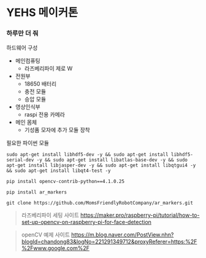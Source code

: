 # YEHS 메이커톤
### 하루만 더 줘

하드웨어 구성

- 메인컴퓨팅
    - 라즈베리파이 제로 W
- 전원부
    - 18650 배터리
    - 충전 모듈
    - 승압 모듈
- 영상인식부
    - raspi 전용 카메라
- 메인 몸체
    - 기성품 모자에 추가 모듈 장착


필요한 파이썬 모듈

```
sudo apt-get install libhdf5-dev -y && sudo apt-get install libhdf5-serial-dev -y && sudo apt-get install libatlas-base-dev -y && sudo apt-get install libjasper-dev -y && sudo apt-get install libqtgui4 -y && sudo apt-get install libqt4-test -y
```
```
pip install opencv-contrib-python==4.1.0.25
```
```
pip install ar_markers
```
```
git clone https://github.com/MomsFriendlyRobotCompany/ar_markers.git
```

> 라즈베리파이 세팅 사이트
 https://maker.pro/raspberry-pi/tutorial/how-to-set-up-opencv-on-raspberry-pi-for-face-detection
 
> openCV 예제 사이트
https://m.blog.naver.com/PostView.nhn?blogId=chandong83&logNo=221291349712&proxyReferer=https:%2F%2Fwww.google.com%2F
